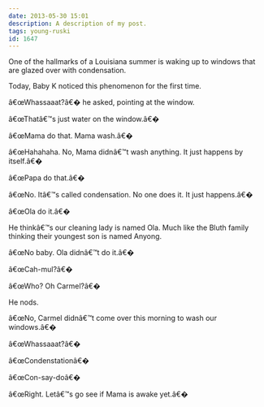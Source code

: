```yaml
---
date: 2013-05-30 15:01
description: A description of my post.
tags: young-ruski
id: 1647
---
```

One of the hallmarks of a Louisiana summer is waking up to windows that are glazed over with condensation.

Today, Baby K noticed this phenomenon for the first time.

â€œWhassaaat?â€� he asked, pointing at the window.

â€œThatâ€™s just water on the window.â€�
<!--more-->
â€œMama do that.  Mama wash.â€�

â€œHahahaha.  No, Mama didnâ€™t wash anything.  It just happens by itself.â€�

â€œPapa do that.â€�

â€œNo.  Itâ€™s called condensation.  No one does it.  It just happens.â€�

â€œOla do it.â€�  

He thinkâ€™s our cleaning lady is named Ola.  Much like the Bluth family thinking their youngest son is named Anyong.

â€œNo baby.  Ola didnâ€™t do it.â€�

â€œCah-mul?â€�

â€œWho?  Oh Carmel?â€�

He nods.

â€œNo, Carmel didnâ€™t come over this morning to wash our windows.â€�

â€œWhassaaat?â€�

â€œCondenstationâ€�

â€œCon-say-doâ€�

â€œRight.  Letâ€™s go see if Mama is awake yet.â€�
